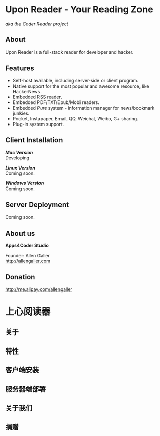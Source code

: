 # Upon Reader - Your Reading Zone #
*aka the Coder Reader project*

About
-----

Upon Reader is a full-stack reader for developer and hacker.

Features
--------

* Self-host available, including server-side or client program.
* Native support for the most popular and awesome resource, like HackerNews.   
* Embedded RSS reader.
* Embedded PDF/TXT/Epub/Mobi readers.
* Embedded *Pure* system - information manager for news/bookmark junkies.
* Pocket, Instapaper, Email, QQ, Weichat, Weibo, G+ sharing.
* Plug-in system support.

Client Installation
-------------------

*__Mac Version__*   
Developing

*__Linux Version__*   
Coming soon.   

*__Windows Version__*   
Coming soon.   

Server Deployment
------------------

Coming soon.


About us
--------
__Apps4Coder Studio__   

Founder: Allen Galler   
<http://allengaller.com>   

Donation
--------   
http://me.alipay.com/allengaller   

# 上心阅读器 #

关于
----

特性
----

客户端安装
----------


服务器端部署
-----------

关于我们
--------

捐赠
----

